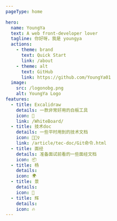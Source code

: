 ```yaml
---
pageType: home

hero:
  name: YoungYa
  text: A web front-developer lover
  tagline: 你好呀，我是 youngya   
  actions:
    - theme: brand
      text: Quick Start
      link: /about
    - theme: alt
      text: GitHub
      link: https://github.com/YoungYa01
  image:
    src: /logonobg.png
    alt: YoungYa Logo
features:
  - title: Excalidraw
    details: 一款非常好用的白板工具
    icon: 🎨
    link: /WhiteBoard/
  - title: 技术doc
    details: 一些平时用到的技术文档
    icon: 🏃🏻‍♀️
    link: /article/tec-doc/Git命令.html
  - title: 面经
    details: 准备面试前看的一些面经文档
    icon: 📦
  - title: 杨
    details: 
    icon: 🌍
  - title: 景
    details: 
    icon: 🌈
  - title: 辉
    details: 
    icon: 🔥
---
```

